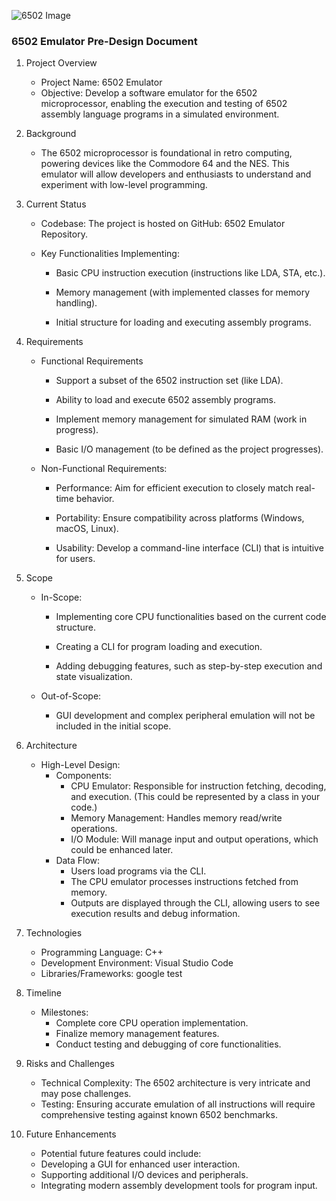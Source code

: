 
![6502 Image](https://upload.wikimedia.org/wikipedia/commons/4/49/MOS_6502AD_4585_top.jpg)





### 6502 Emulator Pre-Design Document

1. Project Overview
    - Project Name: 6502 Emulator
    - Objective: Develop a software emulator for the 6502 microprocessor, enabling the execution and testing of 6502 assembly language programs in a simulated environment.

2. Background
    - The 6502 microprocessor is foundational in retro computing, powering devices like the Commodore 64 and the NES. This emulator will allow developers and enthusiasts to understand and experiment with low-level programming.

3. Current Status
    - Codebase: The project is hosted on GitHub: 6502 Emulator Repository.
    - Key Functionalities Implementing:
    
      - Basic CPU instruction execution (instructions like LDA, STA, etc.).
      
      - Memory management (with implemented classes for memory handling).
      
      - Initial structure for loading and executing assembly programs.

4. Requirements

     - Functional Requirements

        - Support a subset of the 6502 instruction set (like LDA).
    
        - Ability to load and execute 6502 assembly programs.
    
        - Implement memory management for simulated RAM (work in progress).
      
        - Basic I/O management (to be defined as the project progresses).

    - Non-Functional Requirements:

        - Performance: Aim for efficient execution to closely match real-time behavior.
  
        - Portability: Ensure compatibility across platforms (Windows, macOS, Linux).
  
        - Usability: Develop a command-line interface (CLI) that is intuitive for users.
          
5. Scope
    - In-Scope:
     
      - Implementing core CPU functionalities based on the current code structure.
      
      - Creating a CLI for program loading and execution.
    
      - Adding debugging features, such as step-by-step execution and state visualization.
     

    - Out-of-Scope:
      
      - GUI development and complex peripheral emulation will not be included in the initial scope.
        
6. Architecture
   
    - High-Level Design:
      - Components:
        - CPU Emulator: Responsible for instruction fetching, decoding, and execution. (This could be represented by a class in your code.)
        - Memory Management: Handles memory read/write operations.
        - I/O Module: Will manage input and output operations, which could be enhanced later.
      - Data Flow:
        - Users load programs via the CLI.
        - The CPU emulator processes instructions fetched from memory.
        - Outputs are displayed through the CLI, allowing users to see execution results and debug information.
       

7. Technologies
    - Programming Language: C++ 
    - Development Environment: Visual Studio Code 
    - Libraries/Frameworks: google test

8. Timeline

    - Milestones:
      - Complete core CPU operation implementation.
      - Finalize memory management features.
      - Conduct testing and debugging of core functionalities.

9. Risks and Challenges

    - Technical Complexity: The 6502 architecture is very intricate and may pose challenges.
    - Testing: Ensuring accurate emulation of all instructions will require comprehensive testing against known 6502 benchmarks.

10. Future Enhancements
    - Potential future features could include:
    - Developing a GUI for enhanced user interaction.
    - Supporting additional I/O devices and peripherals.
    - Integrating modern assembly development tools for program input.

